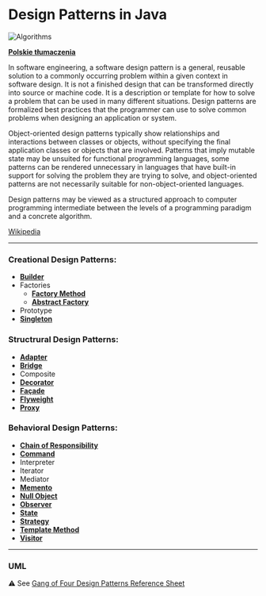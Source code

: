 # Design Patterns in Java

![Algorithms](https://img.shields.io/badge/Design--Patterns-Implementation--in--Java-green.svg?longCache=true&style=for-the-badge)

 **[Polskie tłumaczenia](https://github.com/jszlenk/Design-Patterns-in-Java/blob/master/docs/READMEPL.md)**


In software engineering, a software design pattern is a general, reusable solution to a commonly occurring problem within a given context in software design. It is not a finished design that can be transformed directly into source or machine code. It is a description or template for how to solve a problem that can be used in many different situations. Design patterns are formalized best practices that the programmer can use to solve common problems when designing an application or system.

Object-oriented design patterns typically show relationships and interactions between classes or objects, without specifying the final application classes or objects that are involved. Patterns that imply mutable state may be unsuited for functional programming languages, some patterns can be rendered unnecessary in languages that have built-in support for solving the problem they are trying to solve, and object-oriented patterns are not necessarily suitable for non-object-oriented languages.

Design patterns may be viewed as a structured approach to computer programming intermediate between the levels of a programming paradigm and a concrete algorithm. 

[Wikipedia](https://en.wikipedia.org/wiki/Software_design_pattern)

------

### Creational Design Patterns: 

 - **[Builder](https://github.com/jszlenk/Design-Patterns-in-Java/tree/master/src/main/java/CreationalDesignPatterns/Builder)**
 - Factories
   - **[Factory Method](https://github.com/jszlenk/Design-Patterns-in-Java/tree/master/src/main/java/CreationalDesignPatterns/Factory/FactoryMethod)**  
   - **[Abstract Factory](https://github.com/jszlenk/Design-Patterns-in-Java/tree/master/src/main/java/CreationalDesignPatterns/Factory/AbstractFactory)** 
 - Prototype 
 - **[Singleton](https://github.com/jszlenk/Design-Patterns-in-Java/tree/master/src/main/java/CreationalDesignPatterns/Singleton)**

### Structrural Design Patterns:

 - **[Adapter](https://github.com/jszlenk/Design-Patterns-in-Java/tree/master/src/main/java/StructruralDesignPatterns/Adapter)**
 - **[Bridge](https://github.com/jszlenk/Design-Patterns-in-Java/tree/master/src/main/java/StructruralDesignPatterns/Bridge)**
 - Composite
 - **[Decorator](https://github.com/jszlenk/Design-Patterns-in-Java/tree/master/src/main/java/StructruralDesignPatterns/Decorator)**
 - **[Façade](https://github.com/jszlenk/Design-Patterns-in-Java/tree/master/src/main/java/StructruralDesignPatterns/Fa%C3%A7ade)**
 - **[Flyweight](https://github.com/jszlenk/Design-Patterns-in-Java/tree/master/src/main/java/StructruralDesignPatterns/Flyweight)**
 - **[Proxy](https://github.com/jszlenk/Design-Patterns-in-Java/tree/master/src/main/java/StructruralDesignPatterns/Proxy)**

### Behavioral Design Patterns:

 - **[Chain of Responsibility](https://github.com/jszlenk/Design-Patterns-in-Java/tree/master/src/main/java/BehavioralDesignPatterns/ChainOfResponsibility)**
 - **[Command](https://github.com/jszlenk/Design-Patterns-in-Java/tree/master/src/main/java/BehavioralDesignPatterns/Command)**
 - Interpreter
 - Iterator 
 - Mediator 
 - **[Memento](https://github.com/jszlenk/Design-Patterns-in-Java/tree/master/src/main/java/BehavioralDesignPatterns/Memento)**
 - **[Null Object](https://github.com/jszlenk/Design-Patterns-in-Java/tree/master/src/main/java/BehavioralDesignPatterns/NullObject)**
 - **[Observer](https://github.com/jszlenk/Design-Patterns-in-Java/tree/master/src/main/java/BehavioralDesignPatterns/Observer)**
 - **[State](https://github.com/jszlenk/Design-Patterns-in-Java/tree/master/src/main/java/BehavioralDesignPatterns/State)**
 - **[Strategy](https://github.com/jszlenk/Design-Patterns-in-Java/tree/master/src/main/java/BehavioralDesignPatterns/Strategy)**
 - **[Template Method ](https://github.com/jszlenk/Design-Patterns-in-Java/tree/master/src/main/java/BehavioralDesignPatterns/TemplateMethod)**
 - **[Visitor](https://github.com/jszlenk/Design-Patterns-in-Java/tree/master/src/main/java/BehavioralDesignPatterns/Visitor)**

------

### UML

:warning: See [Gang of Four Design Patterns Reference Sheet](http://www.blackwasp.co.uk/GangOfFour.aspx)